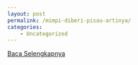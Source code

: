 ```yaml
---
layout: post
permalink: /mimpi-diberi-pisau-artinya/
categories:
    - Uncategorized
---
```


[Baca Selengkapnya](/08)